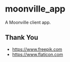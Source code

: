# moonville_app

A Moonville client app.

## Thank You

* https://www.freepik.com
* https://www.flaticon.com
